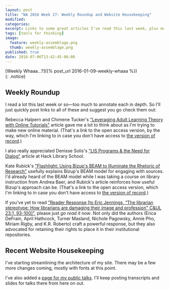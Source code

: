 ```yaml
---
layout: post
title: "WA 2016 Week 27: Weekly Roundup and Website Housekeeping"
modified:
categories: 
excerpt: Links to some great articles I've read this last week, plus mentions of a few changes here on my site.
tags: [tools for thinking]
image:
  feature: weekly-assemblage.png
  thumb: weekly-assemblage.png
published: true
date: 2016-07-06T13:42:45-06:00
---
```

  
[Weekly Whaaa…?]({% post_url 2016-01-09-weekly-whaaa %})  
{: .notice}  

## Weekly Roundup  

I read a lot this last week or so—too much to annotate each in depth. So I'll just quickly post links to all of these and suggest you go check them out:  

Rebecca Halpern and Chimene Tucker's ["Leveraging Adult Learning Theory with Online Tutorials"](http://pdxscholar.library.pdx.edu/liw_portland/Presentations/Publications/11/) article gave me a lot to think about as I'm trying to make new online material. (That's a link to the open access version, by the way, which I'm linking to in case you don't have access to [the version of record](http://dx.doi.org/10.1108/RSR-10-2014-0042).)  

I also really appreciated Denisse Solis's ["LIS Programs & the Need for Dialog"](https://hacklibraryschool.com/2016/07/06/dialogue/) article at Hack Library School.   

Kate Rubick's ["Flashlight: Using Bizup's BEAM to Illuminate the Rhetoric of Research"](http://pdxscholar.library.pdx.edu/liw_portland/Presentations/Publications/3/) usefully explains Bizup's BEAM model for engaging with sources. I'd already heard of the BEAM model while I was taking a course on library instruction from Andrea Baer, and Rubick's article reinforces how useful Bizup's approach can be. (That's a link to the open access version, which I'm linking to in case you don't have access to [the version of record](http://dx.doi.org/10.1108/RSR-10-2014-0047).)  

If you've yet to read ["Reader Response [to Eric Jennings, “The librarian stereotype: How librarians are damaging their image and profession" C&UL 23:1, 93-100]"](http://digitalcommons.unl.edu/libraryscience/339/), please just _go read it now_. Not only did the authors (Erica DeFrain, April Hathcock, Turner Masland, Nichole Pagowsky, Annie Pho, Miriam Rigby, and K.R. Roberto) craft a powerful response, but they also advocated for retaining their rights to place it in their institutional repositories.  

## Recent Website Housekeeping  

I've starting streamlining the architecture of my site. There may be a few more changes coming, mostly with fonts at this point.  

I've also added a [page for my public talks]({{site.url}}/talks/). I'll keep posting transcripts and slides for talks there from here on out.  